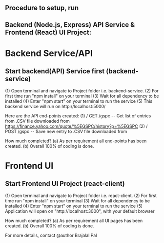 ## Procedure to setup, run 
## Backend (Node.js, Express) API Service & Frontend (React) UI Project:

# Backend Service/API
## Start backend(API) Service first (backend-service)
(1)	Open terminal and navigate to Project folder i.e. backend-service.
(2)	For first time run "npm install" on your terminal
(3)	Wait for all dependency to be installed
(4)	Enter "npm start" on your terminal to run the service
(5)	This backend service will run on http://localhost:5000/

Here are the API end-points created:
(1)	/ GET	/gspc 	-- Get list of entries from .CSV file downloaded from https://finance.yahoo.com/quote/%5EGSPC/history?p=%5EGSPC
(2)	/ POST	/gspc 	-- Save new entry to .CSV file downloaded from

How much completed? 
(a)	As per requirement all end-points has been created.
(b)	Overall 100% of coding is done.


# Frontend UI
## Start Frontend UI Project (react-client)	
(1)	Open terminal and navigate to Project folder i.e. react-client.
(2)	For first time run "npm install" on your terminal
(3)	Wait for all dependency to be installed
(4)	Enter "npm start" on your terminal to run the service
(5)	Application will open on "http://localhost:3000", with your default browser
	
How much completed? 
(a)	As per requirement all UI pages has been created.
(b)	Overall 100% of coding is done.

For more details, contact @author Brajalal Pal
